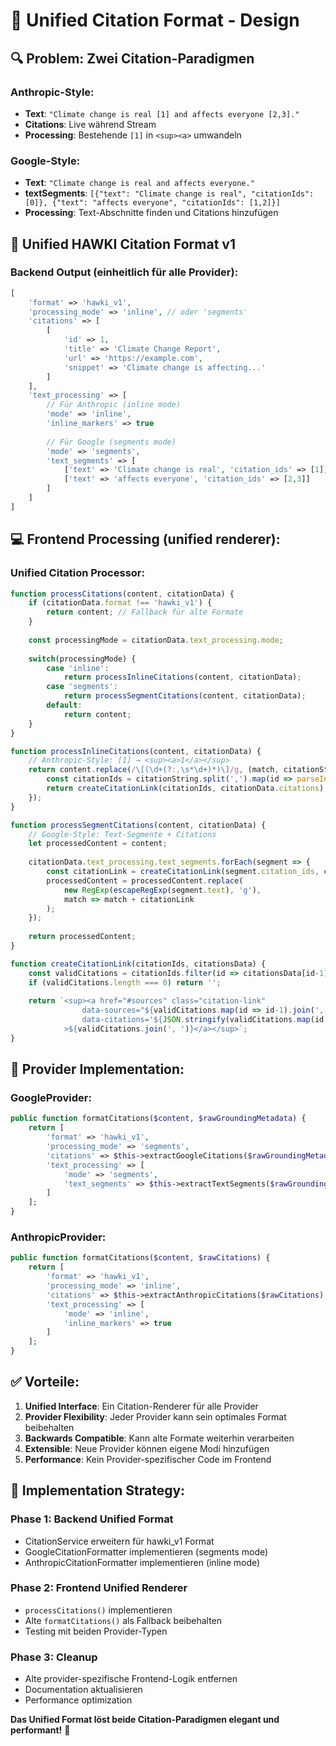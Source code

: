 # 🎯 **Unified Citation Format - Design**

## 🔍 **Problem: Zwei Citation-Paradigmen**

### **Anthropic-Style**:
- **Text**: `"Climate change is real [1] and affects everyone [2,3]."`
- **Citations**: Live während Stream
- **Processing**: Bestehende `[1]` in `<sup><a>` umwandeln

### **Google-Style**:
- **Text**: `"Climate change is real and affects everyone."`
- **textSegments**: `[{"text": "Climate change is real", "citationIds": [0]}, {"text": "affects everyone", "citationIds": [1,2]}]`
- **Processing**: Text-Abschnitte finden und Citations hinzufügen

## 🚀 **Unified HAWKI Citation Format v1**

### **Backend Output** (einheitlich für alle Provider):
```php
[
    'format' => 'hawki_v1',
    'processing_mode' => 'inline', // oder 'segments'
    'citations' => [
        [
            'id' => 1,
            'title' => 'Climate Change Report',
            'url' => 'https://example.com',
            'snippet' => 'Climate change is affecting...'
        ]
    ],
    'text_processing' => [
        // Für Anthropic (inline mode)
        'mode' => 'inline',
        'inline_markers' => true
        
        // Für Google (segments mode)
        'mode' => 'segments',
        'text_segments' => [
            ['text' => 'Climate change is real', 'citation_ids' => [1]],
            ['text' => 'affects everyone', 'citation_ids' => [2,3]]
        ]
    ]
]
```

## 💻 **Frontend Processing** (unified renderer):

### **Unified Citation Processor**:
```javascript
function processCitations(content, citationData) {
    if (citationData.format !== 'hawki_v1') {
        return content; // Fallback für alte Formate
    }
    
    const processingMode = citationData.text_processing.mode;
    
    switch(processingMode) {
        case 'inline':
            return processInlineCitations(content, citationData);
        case 'segments':
            return processSegmentCitations(content, citationData);
        default:
            return content;
    }
}

function processInlineCitations(content, citationData) {
    // Anthropic-Style: [1] → <sup><a>1</a></sup>
    return content.replace(/\[(\d+(?:,\s*\d+)*)\]/g, (match, citationString) => {
        const citationIds = citationString.split(',').map(id => parseInt(id.trim()));
        return createCitationLink(citationIds, citationData.citations);
    });
}

function processSegmentCitations(content, citationData) {
    // Google-Style: Text-Segmente + Citations
    let processedContent = content;
    
    citationData.text_processing.text_segments.forEach(segment => {
        const citationLink = createCitationLink(segment.citation_ids, citationData.citations);
        processedContent = processedContent.replace(
            new RegExp(escapeRegExp(segment.text), 'g'),
            match => match + citationLink
        );
    });
    
    return processedContent;
}

function createCitationLink(citationIds, citationsData) {
    const validCitations = citationIds.filter(id => citationsData[id-1]);
    if (validCitations.length === 0) return '';
    
    return `<sup><a href="#sources" class="citation-link" 
                data-sources="${validCitations.map(id => id-1).join(',')}"
                data-citations='${JSON.stringify(validCitations.map(id => citationsData[id-1]))}'
            >${validCitations.join(', ')}</a></sup>`;
}
```

## 🔄 **Provider Implementation**:

### **GoogleProvider**:
```php
public function formatCitations($content, $rawGroundingMetadata) {
    return [
        'format' => 'hawki_v1',
        'processing_mode' => 'segments',
        'citations' => $this->extractGoogleCitations($rawGroundingMetadata),
        'text_processing' => [
            'mode' => 'segments',
            'text_segments' => $this->extractTextSegments($rawGroundingMetadata)
        ]
    ];
}
```

### **AnthropicProvider**:
```php
public function formatCitations($content, $rawCitations) {
    return [
        'format' => 'hawki_v1',
        'processing_mode' => 'inline',
        'citations' => $this->extractAnthropicCitations($rawCitations),
        'text_processing' => [
            'mode' => 'inline',
            'inline_markers' => true
        ]
    ];
}
```

## ✅ **Vorteile**:

1. **Unified Interface**: Ein Citation-Renderer für alle Provider
2. **Provider Flexibility**: Jeder Provider kann sein optimales Format beibehalten
3. **Backwards Compatible**: Kann alte Formate weiterhin verarbeiten
4. **Extensible**: Neue Provider können eigene Modi hinzufügen
5. **Performance**: Kein Provider-spezifischer Code im Frontend

## 🎯 **Implementation Strategy**:

### **Phase 1**: Backend Unified Format
- CitationService erweitern für hawki_v1 Format
- GoogleCitationFormatter implementieren (segments mode)
- AnthropicCitationFormatter implementieren (inline mode)

### **Phase 2**: Frontend Unified Renderer
- `processCitations()` implementieren
- Alte `formatCitations()` als Fallback beibehalten
- Testing mit beiden Provider-Typen

### **Phase 3**: Cleanup
- Alte provider-spezifische Frontend-Logik entfernen
- Documentation aktualisieren
- Performance optimization

**Das Unified Format löst beide Citation-Paradigmen elegant und performant!** 🚀
